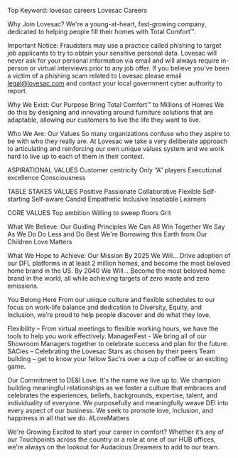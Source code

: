 Top Keyword: lovesac careers
Lovesac Careers

Why Join Lovesac?
We're a young-at-heart, fast-growing company, dedicated to helping people fill their homes with Total Comfort™.

Important Notice: Fraudsters may use a practice called phishing to target job applicants to try to obtain your sensitive personal data. Lovesac will never ask for your personal information via email and will always require in-person or virtual interviews prior to any job offer. If you believe you’ve been a victim of a phishing scam related to Lovesac please email legal@lovesac.com and contact your local government cyber authority to report.

Why We Exist: Our Purpose
Bring Total Comfort™ to Millions of Homes
We do this by designing and innovating around furniture solutions that are adaptable, allowing our customers to live the life they want to live.

Who We Are:
Our Values
So many organizations confuse who they aspire to be with who they really are. At Lovesac we take a very deliberate approach to articulating and reinforcing our own unique values system and we work hard to live up to each of them in their context.

ASPIRATIONAL VALUES
Customer centricity
Only “A” players
Executional excellence
Consciousness

TABLE STAKES VALUES
Positive
Passionate
Collaborative
Flexible
Self-starting
Self-aware
Candid
Empathetic
Inclusive
Insatiable Learners

CORE VALUES
Top ambition
Willing to sweep floors
Grit

What We Believe: Our Guiding Principles
We Can All Win Together
We Say As We Do
Do Less and Do Best
We're Borrowing this Earth from Our Children
Love Matters

What We Hope to Achieve: Our Mission
By 2025 We Will...
Drive adoption of our DFL platforms in at least 2 million homes, and become the most beloved home brand in the US.
By 2040 We Will...
Become the most beloved home brand in the world, all while achieving targets of zero waste and zero emissions.

You Belong Here
From our unique culture and flexible schedules to our focus on work-life balance and dedication to Diversity, Equity, and Inclusion, we’re proud to help people discover and do what they love.

Flexibility – From virtual meetings to flexible working hours, we have the tools to help you work effectively.
ManagerFest - We bring all of our Showroom Managers together to celebrate success and plan for the future.
SACies – Celebrating the Lovesac Stars as chosen by their peers
Team building – get to know your fellow Sac’rs over a cup of coffee or an exciting game.

Our Commitment to DE&I
Love. It's the name we live up to.
We champion building meaningful relationships as we foster a culture that embraces and celebrates the experiences, beliefs, backgrounds, expertise, talent, and individuality of everyone. We purposefully and meaningfully weave DEI into every aspect of our business. We seek to promote love, inclusion, and happiness in all that we do. #LoveMatters

We're Growing
Excited to start your career in comfort? Whether it’s any of our Touchpoints across the country or a role at one of our HUB offices, we’re always on the lookout for Audacious Dreamers to add to our team.